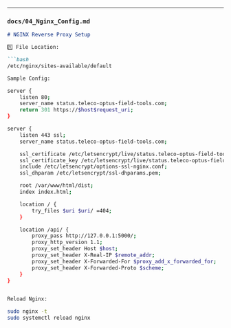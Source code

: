 
---

### `docs/04_Nginx_Config.md`

```markdown
# NGINX Reverse Proxy Setup

1️⃣ File Location:

```bash
/etc/nginx/sites-available/default

Sample Config:

server {
    listen 80;
    server_name status.teleco-optus-field-tools.com;
    return 301 https://$host$request_uri;
}

server {
    listen 443 ssl;
    server_name status.teleco-optus-field-tools.com;

    ssl_certificate /etc/letsencrypt/live/status.teleco-optus-field-tools.com/fullchain.pem;
    ssl_certificate_key /etc/letsencrypt/live/status.teleco-optus-field-tools.com/privkey.pem;
    include /etc/letsencrypt/options-ssl-nginx.conf;
    ssl_dhparam /etc/letsencrypt/ssl-dhparams.pem;

    root /var/www/html/dist;
    index index.html;

    location / {
        try_files $uri $uri/ =404;
    }

    location /api/ {
        proxy_pass http://127.0.0.1:5000/;
        proxy_http_version 1.1;
        proxy_set_header Host $host;
        proxy_set_header X-Real-IP $remote_addr;
        proxy_set_header X-Forwarded-For $proxy_add_x_forwarded_for;
        proxy_set_header X-Forwarded-Proto $scheme;
    }
}


Reload Nginx:

sudo nginx -t
sudo systemctl reload nginx
